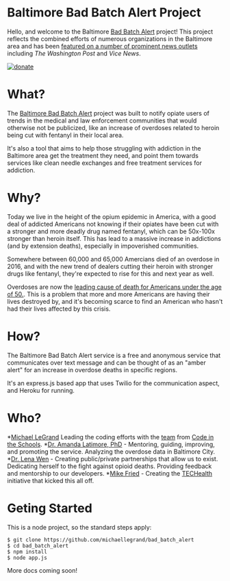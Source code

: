 # Baltimore Bad Batch Alert Project

Hello, and welcome to the Baltimore [Bad Batch Alert](http://www.badbatchalert.com/) project! This project reflects the combined efforts of numerous organizations in the Baltimore area and has been [featured on a number of prominent news outlets](http://www.badbatchalert.com/press/) including *The Washington Post* and *Vice News*. 

[![donate](https://www.joomlashack.com/images/showcase/osdonate.png)](https://secure.squarespace.com/commerce/donate?donatePageId=5887cbbb893fc0b3632c81e7)

# What?

The [Baltimore Bad Batch Alert](http://wwww.badbatchalert.com) project was built to notify opiate users of trends in the medical and law enforcement communities that would otherwise not be publicized, like an increase of overdoses related to heroin being cut with fentanyl in their local area.

It's also a tool that aims to help those struggling with addiction in the Baltimore area get the treatment they need, and point them towards services like clean needle exchanges and free treatment services for addiction.

# Why?

Today we live in the height of the opium epidemic in America, with a good deal of addicted Americans not knowing if their opiates have been cut with a stronger and more deadly drug named fentanyl, which can be 50x-100x stronger than heroin itself. This has lead to a massive increase in addictions (and by extension deaths), especially in impoverished communities.

Somewhere between 60,000 and 65,000 Amercians died of an overdose in 2016, and with the new trend of dealers cutting their heroin with stronger drugs like fentanyl, they're expected to rise for this and next year as well.

Overdoses are now the [leading cause of death for Americans under the age of 50.](https://www.cbsnews.com/news/overdoses-are-leading-cause-of-death-americans-under-50/). This is a problem that more and more Americans are having their lives destroyed by, and it's becoming scarce to find an American who hasn't had their lives affected by this crisis.

# How?

The Baltimore Bad Batch Alert service is a free and anonymous service that communicates over text message and can be thought of as an "amber alert" for an increase in overdose deaths in specific regions.

It's an express.js based app that uses Twilio for the communication aspect, and Heroku for running.

# Who?
*[Michael LeGrand](https://github.com/michaellegrand) Leading the coding efforts with the [team](http://www.badbatchalert.com/team/) from [Code in the Schools](https://www.codeintheschools.org).
*[Dr. Amanda Latimore, PhD](http://www.bhsbaltimore.org/amanda-latimore-phd/) - Mentoring, guiding, improving, and promoting the service. Analyzing the overdose data in Baltimore City.
*[Dr. Lena Wen](https://health.baltimorecity.gov/node/35) - Creating public/private partnerships that allow us to exist. Dedicating herself to the fight against opioid deaths. Providing feedback and mentorship to our developers.
*[Mike Fried](https://health.baltimorecity.gov/people/mike-fried) - Creating the [TECHealth](https://www.baltimoretechealth.com/) initiative that kicked this all off. 

# Geting Started

This is a node project, so the standard steps apply:

```
$ git clone https://github.com/michaellegrand/bad_batch_alert
$ cd bad_batch_alert
$ npm install
$ node app.js
```

More docs coming soon!

